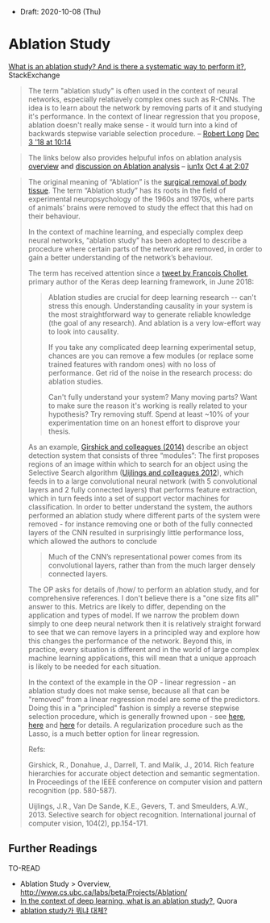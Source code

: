 * Draft: 2020-10-08 (Thu)

# Ablation Study

[What is an ablation study? And is there a systematic way to perform it?](https://stats.stackexchange.com/questions/380040/what-is-an-ablation-study-and-is-there-a-systematic-way-to-perform-it), StackExchange

> The term "ablation study" is often used in the context of neural networks, especially relatiavely complex ones such as R-CNNs. The idea is to learn about the network by removing parts of it and studying it's performance. In the context of linear regression that you propose, ablation doesn't really make sense - it would turn into a kind of backwards stepwise variable selection procedure. – [Robert Long](https://stats.stackexchange.com/users/7486/robert-long) [Dec 3 '18 at 10:14](https://stats.stackexchange.com/questions/380040/what-is-an-ablation-study-and-is-there-a-systematic-way-to-perform-it#comment714411_380040)

> The links below also provides helpuful infos on ablation analysis [overview](http://www.cs.ubc.ca/labs/beta/Projects/Ablation/) **and** [discussion on Ablation analysis](https://tinyurl.com/y3k3cy5s) – [iun1x](https://stats.stackexchange.com/users/244241/iun1x) [Oct 4 at 2:07](https://stats.stackexchange.com/questions/380040/what-is-an-ablation-study-and-is-there-a-systematic-way-to-perform-it#comment905469_380040) 

> The original meaning of “Ablation” is the [surgical removal of body tissue](https://www.dictionary.com/browse/ablation). The term “Ablation study” has its roots in the field of experimental neuropsychology of the 1960s and 1970s, where parts of animals’ brains were removed to study the effect that this had on their behaviour.
>
> In the context of machine learning, and especially complex deep neural networks, “ablation study” has been adopted to describe a procedure where certain parts of the network are removed, in order to gain a better understanding of the network’s behaviour.
>
> The term has received attention since a [tweet by Francois Chollet](https://twitter.com/fchollet/status/1012721582148550662?lang=en), primary author of the Keras deep learning framework, in June 2018:
>
> > Ablation studies are crucial for deep learning research -- can't stress this enough. Understanding causality in your system is the most straightforward way to generate reliable knowledge (the goal of any research). And ablation is a very low-effort way to look into causality.
> >
> > If you take any complicated deep learning experimental setup, chances are you can remove a few modules (or replace some trained features with random ones) with no loss of performance. Get rid of the noise in the research process: do ablation studies.
> >
> > Can't fully understand your system? Many moving parts? Want to make sure the reason it's working is really related to your hypothesis? Try removing stuff. Spend at least ~10% of your experimentation time on an honest effort to disprove your thesis.
>
> As an example, [Girshick and colleagues (2014)](https://arxiv.org/pdf/1311.2524.pdf) describe an object detection system that consists of three “modules”: The first proposes regions of an image within which to search for an object using the Selective Search algorithm ([Uijlings and colleagues 2012](https://staff.fnwi.uva.nl/th.gevers/pub/GeversIJCV2013.pdf)), which feeds in to a large convolutional neural network (with 5 convolutional layers and 2 fully connected layers) that performs feature extraction, which in turn feeds into a set of support vector machines for classification. In order to better understand the system, the authors performed an ablation study where different parts of the system were removed - for instance removing one or both of the fully connected layers of the CNN resulted in surprisingly little performance loss, which allowed the authors to conclude
>
> > Much of the CNN’s representational power comes from its convolutional layers, rather than from the much larger densely connected layers.
>
> The OP asks for details of /how/ to perform an ablation study, and for comprehensive references. I don't believe there is a "one size fits all" answer to this. Metrics are likely to differ, depending on the application and types of model. If we narrow the problem down simply to one deep neural network then it is relatively straight forward to see that we can remove layers in a principled way and explore how this changes the performance of the network. Beyond this, in practice, every situation is different and in the world of large complex machine learning applications, this will mean that a unique approach is likely to be needed for each situation.
>
> In the context of the example in the OP - linear regression - an ablation study does not make sense, because all that can be "removed" from a linear regression model are some of the predictors. Doing this in a "principled" fashion is simply a reverse stepwise selection procedure, which is generally frowned upon - see [here](https://andrewgelman.com/2014/06/02/hate-stepwise-regression/), [here](https://www.stata.com/support/faqs/statistics/stepwise-regression-problems/) and [here](https://stats.stackexchange.com/questions/20836/algorithms-for-automatic-model-selection/20856#20856) for details. A regularization procedure such as the Lasso, is a much better option for linear regression.
>
> Refs:
>
> Girshick, R., Donahue, J., Darrell, T. and Malik, J., 2014. Rich feature hierarchies for accurate object detection and semantic segmentation. In Proceedings of the IEEE conference on computer vision and pattern recognition (pp. 580-587).
>
> Uijlings, J.R., Van De Sande, K.E., Gevers, T. and Smeulders, A.W., 2013. Selective search for object recognition. International journal of computer vision, 104(2), pp.154-171.



## Further Readings

TO-READ

* Ablation Study > Overview, http://www.cs.ubc.ca/labs/beta/Projects/Ablation/
* [In the context of deep learning, what is an ablation study?](https://www.quora.com/In-the-context-of-deep-learning-what-is-an-ablation-study#:~:text=An%20ablation%20study%20is%20where,important%20for%20human%20image%20recognition.), Quora
* [ablation study가 뭐냐 대체?](https://study-grow.tistory.com/37)
